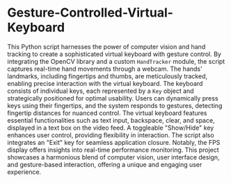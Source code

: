# Gesture-Controlled-Virtual-Keyboard

This Python script harnesses the power of computer vision and hand tracking to create a sophisticated virtual keyboard with gesture control. By integrating the OpenCV library and a custom `HandTracker` module, the script captures real-time hand movements through a webcam. The hands' landmarks, including fingertips and thumbs, are meticulously tracked, enabling precise interaction with the virtual keyboard. The keyboard consists of individual keys, each represented by a `Key` object and strategically positioned for optimal usability. Users can dynamically press keys using their fingertips, and the system responds to gestures, detecting fingertip distances for nuanced control. The virtual keyboard features essential functionalities such as text input, backspace, clear, and space, displayed in a text box on the video feed. A toggleable "Show/Hide" key enhances user control, providing flexibility in interaction. The script also integrates an "Exit" key for seamless application closure. Notably, the FPS display offers insights into real-time performance monitoring. This project showcases a harmonious blend of computer vision, user interface design, and gesture-based interaction, offering a unique and engaging user experience.
